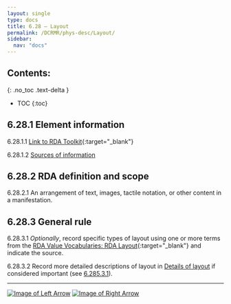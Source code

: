 ```yaml
---
layout: single
type: docs
title: 6.28 — Layout
permalink: /DCRMR/phys-desc/Layout/
sidebar:
  nav: "docs"
---
```


## Contents:
{: .no_toc .text-delta }

- TOC
{:toc}

## 6.28.1 Element information

<a name="6.28.1.1">6.28.1.1</a> [Link to RDA Toolkit](https://access.rdatoolkit.org/Content/Index?externalId=en-US_ala-9f019737-be7b-32e0-b5ca-9604d2bc4255){:target="_blank"}

<a name="6.28.1.2">6.28.1.2</a> [Sources of information](/DCRMR/phys-desc/#6011-sources-of-information) 

## 6.28.2 RDA definition and scope

<a name="6.28.2.1">6.28.2.1</a> An arrangement of text, images, tactile notation, or other content in a manifestation.

## 6.28.3 General rule 

<a name="6.28.3.1">6.28.3.1</a> *Optionally*, record specific types of layout using one or more terms from the [RDA Value Vocabularies: RDA Layout](http://www.rdaregistry.info/termList/layout/){:target="_blank"} and indicate the source.

<a name="6.28.3.2">6.28.3.2</a> Record more detailed descriptions of layout in [Details of layout](/DCRMR/phys-desc/Details-of-layout/) if considered important (see [6.285.3.1](/DCRMR/phys-desc/Details-of-layout/#6.285.3.1)).

---

[![Image of Left Arrow](https://rbms-bsc.github.io/DCRMR/assets/pictures/navigation/Arrow_Left.png "6.275 — Details of polarity")](/DCRMR/phys-desc/Details-of-polarity/) [![Image of Right Arrow](https://rbms-bsc.github.io/DCRMR/assets/pictures/navigation/Arrow_Right.png "6.285 — Details of layout")](/DCRMR/phys-desc/Details-of-layout/)
